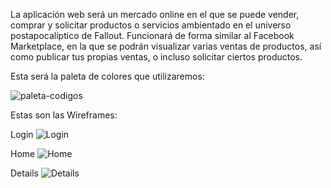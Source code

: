 La aplicación web será un mercado online en el que se puede vender, comprar y solicitar productos o servicios ambientado en el universo postapocalíptico de Fallout.
Funcionará de forma similar al Facebook Marketplace, en la que se podrán visualizar varias ventas de productos, así como publicar tus propias ventas, o incluso solicitar ciertos productos.

Esta será la paleta de colores que utilizaremos:

![paleta-codigos](https://github.com/user-attachments/assets/446a2020-43ca-4ef1-8e7b-c020a234a526)

Estas son las Wireframes:

Login
![Login](https://github.com/user-attachments/assets/09cd40b2-2ede-4dcf-8a04-7c819c1d6a6f)

Home
![Home](https://github.com/user-attachments/assets/400809a1-34f6-43be-bfcc-e2ac17b82f4d)

Details
![Details](https://github.com/user-attachments/assets/66835cac-f3cf-4496-b01c-ecff821b98f3)
